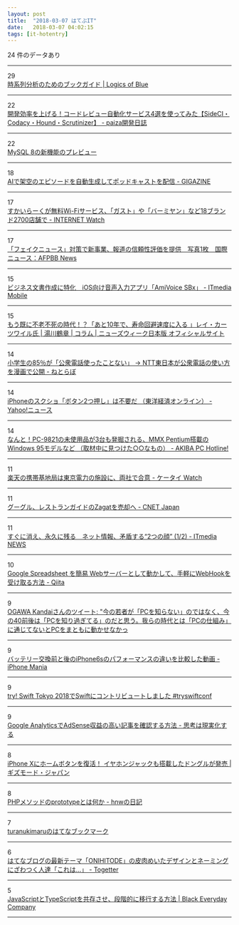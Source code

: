 ```yaml
---
layout: post
title:  "2018-03-07 はてぶIT"
date:   2018-03-07 04:02:15
tags: [it-hotentry]
---
```

24 件のデータあり

<hr><div class="row">
<div class="col-1"><span class="badge badge-pill badge-success h2">29</span></div>
<div class="col-11"><a href='https://logics-of-blue.com/book-guide-time-series-analysis/' target='_blank'>時系列分析のためのブックガイド | Logics of Blue</a></div>
</div>
<hr>
<div class="row">
<div class="col-1"><span class="badge badge-pill badge-success h2">22</span></div>
<div class="col-11"><a href='http://paiza.hatenablog.com/entry/2018/03/05/automated_code_review_services' target='_blank'>開発効率を上げる！コードレビュー自動化サービス4選を使ってみた【SideCI・Codacy・Hound・Scrutinizer】 - paiza開発日誌</a></div>
</div>
<hr>
<div class="row">
<div class="col-1"><span class="badge badge-pill badge-success h2">22</span></div>
<div class="col-11"><a href='https://www.infoq.com/jp/news/2018/03/Best-New-Features-MySQL-8' target='_blank'>MySQL 8の新機能のプレビュー</a></div>
</div>
<hr>
<div class="row">
<div class="col-1"><span class="badge badge-pill badge-success h2">18</span></div>
<div class="col-11"><a href='https://gigazine.net/news/20180306-ai-generating-infinite-podcast/' target='_blank'>AIで架空のエピソードを自動生成してポッドキャストを配信 - GIGAZINE</a></div>
</div>
<hr>
<div class="row">
<div class="col-1"><span class="badge badge-pill badge-success h2">17</span></div>
<div class="col-11"><a href='https://internet.watch.impress.co.jp/docs/news/1110091.html' target='_blank'>すかいらーくが無料Wi-Fiサービス、「ガスト」や「バーミヤン」など18ブランド2700店舗で - INTERNET Watch</a></div>
</div>
<hr>
<div class="row">
<div class="col-1"><span class="badge badge-pill badge-success h2">17</span></div>
<div class="col-11"><a href='http://www.afpbb.com/articles/-/3166292' target='_blank'>「フェイクニュース」対策で新事業、報道の信頼性評価を提供　写真1枚　国際ニュース：AFPBB News</a></div>
</div>
<hr>
<div class="row">
<div class="col-1"><span class="badge badge-pill badge-success h2">15</span></div>
<div class="col-11"><a href='http://www.itmedia.co.jp/mobile/articles/1803/06/news137.html' target='_blank'>ビジネス文書作成に特化　iOS向け音声入力アプリ「AmiVoice SBx」 - ITmedia Mobile</a></div>
</div>
<hr>
<div class="row">
<div class="col-1"><span class="badge badge-pill badge-success h2">15</span></div>
<div class="col-11"><a href='https://www.newsweekjapan.jp/yukawa/2018/03/10.php' target='_blank'>もう既に不老不死の時代！？「あと10年で、寿命回避速度に入る 」レイ・カーツワイル氏 | 湯川鶴章 | コラム | ニューズウィーク日本版 オフィシャルサイト</a></div>
</div>
<hr>
<div class="row">
<div class="col-1"><span class="badge badge-pill badge-success h2">14</span></div>
<div class="col-11"><a href='http://nlab.itmedia.co.jp/nl/articles/1803/06/news142.html' target='_blank'>小学生の85％が「公衆電話使ったことない」 → NTT東日本が公衆電話の使い方を漫画で公開 - ねとらぼ</a></div>
</div>
<hr>
<div class="row">
<div class="col-1"><span class="badge badge-pill badge-success h2">14</span></div>
<div class="col-11"><a href='https://headlines.yahoo.co.jp/article?a=20180306-00209884-toyo-soci' target='_blank'>iPhoneのスクショ「ボタン2つ押し」は不要だ （東洋経済オンライン） - Yahoo!ニュース</a></div>
</div>
<hr>
<div class="row">
<div class="col-1"><span class="badge badge-pill badge-success h2">14</span></div>
<div class="col-11"><a href='https://akiba-pc.watch.impress.co.jp/docs/wakiba/find/1110115.html' target='_blank'>なんと！PC-9821の未使用品が3台も発掘される、MMX Pentium搭載のWindows 95モデルなど （取材中に見つけた○○なもの） - AKIBA PC Hotline!</a></div>
</div>
<hr>
<div class="row">
<div class="col-1"><span class="badge badge-pill badge-success h2">11</span></div>
<div class="col-11"><a href='https://k-tai.watch.impress.co.jp/docs/news/1110033.html' target='_blank'>楽天の携帯基地局は東京電力の施設に、両社で合意 - ケータイ Watch</a></div>
</div>
<hr>
<div class="row">
<div class="col-1"><span class="badge badge-pill badge-success h2">11</span></div>
<div class="col-11"><a href='https://japan.cnet.com/article/35115650/' target='_blank'>グーグル、レストランガイドのZagatを売却へ - CNET Japan</a></div>
</div>
<hr>
<div class="row">
<div class="col-1"><span class="badge badge-pill badge-success h2">11</span></div>
<div class="col-11"><a href='http://www.itmedia.co.jp/news/articles/1803/06/news017.html' target='_blank'>すぐに消え、永久に残る　ネット情報、矛盾する“2つの顔” (1/2) - ITmedia NEWS</a></div>
</div>
<hr>
<div class="row">
<div class="col-1"><span class="badge badge-pill badge-success h2">10</span></div>
<div class="col-11"><a href='http://ift.tt/2FcBut7' target='_blank'>Google Spreadsheet を簡易 Webサーバーとして動かして、手軽にWebHookを受け取る方法 - Qiita</a></div>
</div>
<hr>
<div class="row">
<div class="col-1"><span class="badge badge-pill badge-success h2">9</span></div>
<div class="col-11"><a href='http://twitter.com/grossherzigkeit/status/970585223665602560' target='_blank'>OGAWA Kandaiさんのツイート: "今の若者が「PCを知らない」のではなく、今の40前後は「PCを知り過ぎてる」のだと思う。我らの時代とは「PCの仕組み」に通じてないとPCをまともに動かせなかっ</a></div>
</div>
<hr>
<div class="row">
<div class="col-1"><span class="badge badge-pill badge-success h2">9</span></div>
<div class="col-11"><a href='https://iphone-mania.jp/news-204953/' target='_blank'>バッテリー交換前と後のiPhone6sのパフォーマンスの違いを比較した動画 - iPhone Mania</a></div>
</div>
<hr>
<div class="row">
<div class="col-1"><span class="badge badge-pill badge-success h2">9</span></div>
<div class="col-11"><a href='https://blog.ookami.me/tech/first-contribution-to-swift-at-try-swift-tokyo-2018' target='_blank'>try! Swift Tokyo 2018でSwiftにコントリビュートしました #tryswiftconf</a></div>
</div>
<hr>
<div class="row">
<div class="col-1"><span class="badge badge-pill badge-success h2">9</span></div>
<div class="col-11"><a href='http://www.thoughts-make-things.com/entry/article-revenue' target='_blank'>Google AnalyticsでAdSense収益の高い記事を確認する方法 - 思考は現実化する</a></div>
</div>
<hr>
<div class="row">
<div class="col-1"><span class="badge badge-pill badge-success h2">8</span></div>
<div class="col-11"><a href='https://www.gizmodo.jp/2018/03/iphonex-home-button.html' target='_blank'>iPhone Xにホームボタンを復活！ イヤホンジャックも搭載したドングルが発売 | ギズモード・ジャパン</a></div>
</div>
<hr>
<div class="row">
<div class="col-1"><span class="badge badge-pill badge-success h2">8</span></div>
<div class="col-11"><a href='http://d.hatena.ne.jp/hnw/20180306' target='_blank'>PHPメソッドのprototypeとは何か - hnwの日記</a></div>
</div>
<hr>
<div class="row">
<div class="col-1"><span class="badge badge-pill badge-success h2">7</span></div>
<div class="col-11"><a href='http://b.hatena.ne.jp/turanukimaru/' target='_blank'>turanukimaruのはてなブックマーク</a></div>
</div>
<hr>
<div class="row">
<div class="col-1"><span class="badge badge-pill badge-success h2">6</span></div>
<div class="col-11"><a href='https://togetter.com/li/1205898' target='_blank'>はてなブログの最新テーマ「ONIHITODE」の皮肉めいたデザインとネーミングにざわつく人達「これは…」 - Togetter</a></div>
</div>
<hr>
<div class="row">
<div class="col-1"><span class="badge badge-pill badge-success h2">5</span></div>
<div class="col-11"><a href='https://kuroeveryday.blogspot.com/2018/03/migrating-from-javascript-to-typescript.html' target='_blank'>JavaScriptとTypeScriptを共存させ、段階的に移行する方法 | Black Everyday Company</a></div>
</div>
<hr>
